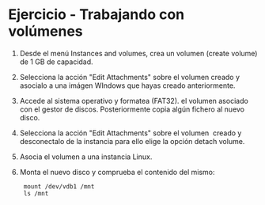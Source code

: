 # Ejercicio - Trabajando con volúmenes

1. Desde el menú Instances and volumes, crea un volumen (create volume) de 1 GB de capacidad.
2. Selecciona la acción "Edit Attachments" sobre el volumen creado y asocialo a una imágen WIndows que hayas creado anteriormente.
3. Accede al sistema operativo y formatea (FAT32). el volumen asociado con el gestor de discos. Posteriormente copia algún fichero al nuevo disco.
4. Selecciona la acción "Edit Attachments" sobre el volumen  creado y desconectalo de la instancia para ello elige la opción detach volume.
5. Asocia el volumen a una instancia Linux.
6. Monta el nuevo disco y comprueba el contenido del mismo:

        mount /dev/vdb1 /mnt
        ls /mnt
